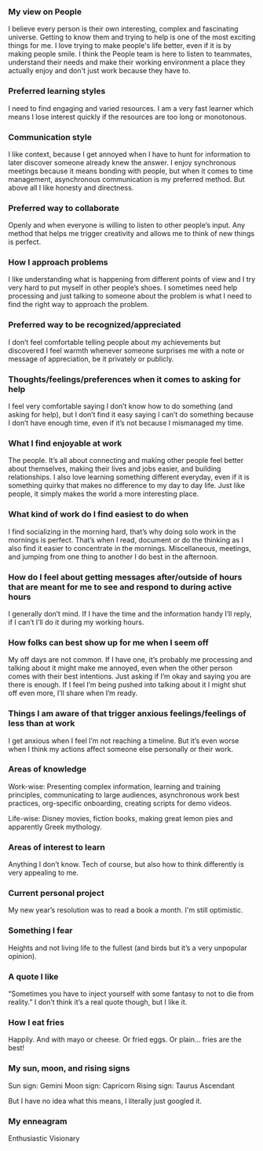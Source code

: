 ### My view on People

I believe every person is their own interesting, complex and fascinating universe. Getting to know them and trying to help is one of the most exciting things for me. I love trying to make people's life better, even if it is by making people smile.
I think the People team is here to listen to teammates, understand their needs and make their working environment a place they actually enjoy and don't just work because they have to.

### Preferred learning styles

I need to find engaging and varied resources. I am a very fast learner which means I lose interest quickly if the resources are too long or monotonous.

### Communication style

I like context, because I get annoyed when I have to hunt for information to later discover someone already knew the answer. I enjoy synchronous meetings because it means bonding with people, but when it comes to time management, asynchronous communication is my preferred method. But above all I like honesty and directness.

### Preferred way to collaborate

Openly and when everyone is willing to listen to other people’s input. Any method that helps me trigger creativity and allows me to think of new things is perfect.

### How I approach problems

I like understanding what is happening from different points of view and I try very hard to put myself in other people’s shoes. I sometimes need help processing and just talking to someone about the problem is what I need to find the right way to approach the problem.

### Preferred way to be recognized/appreciated

I don’t feel comfortable telling people about my achievements but discovered I feel warmth whenever someone surprises me with a note or message of appreciation, be it privately or publicly.

### Thoughts/feelings/preferences when it comes to asking for help

I feel very comfortable saying I don’t know how to do something (and asking for help), but I don’t find it easy saying I can’t do something because I don’t have enough time, even if it’s not because I mismanaged my time.

### What I find enjoyable at work

The people. It’s all about connecting and making other people feel better about themselves, making their lives and jobs easier, and building relationships. I also love learning something different everyday, even if it is something quirky that makes no difference to my day to day life. Just like people, it simply makes the world a more interesting place.

### What kind of work do I find easiest to do when

I find socializing in the morning hard, that’s why doing solo work in the mornings is perfect. That’s when I read, document or do the thinking as I also find it easier to concentrate in the mornings. Miscellaneous, meetings, and jumping from one thing to another I do best in the afternoon.

### How do I feel about getting messages after/outside of hours that are meant for me to see and respond to during active hours

I generally don’t mind. If I have the time and the information handy I’ll reply, if I can’t I’ll do it during my working hours.

### How folks can best show up for me when I seem off

My off days are not common. If I have one, it’s probably me processing and talking about it might make me annoyed, even when the other person comes with their best intentions. Just asking if I’m okay and saying you are there is enough. If I feel I’m being pushed into talking about it I might shut off even more, I’ll share when I’m ready.

### Things I am aware of that trigger anxious feelings/feelings of less than at work

I get anxious when I feel I’m not reaching a timeline. But it’s even worse when I think my actions affect someone else personally or their work.

### Areas of knowledge

Work-wise: Presenting complex information, learning and training principles, communicating to large audiences, asynchronous work best practices, org-specific onboarding, creating scripts for demo videos.

Life-wise: Disney movies, fiction books, making great lemon pies and apparently Greek mythology.

### Areas of interest to learn

Anything I don’t know. Tech of course, but also how to think differently is very appealing to me.

### Current personal project

My new year’s resolution was to read a book a month. I'm still optimistic.

### Something I fear

Heights and not living life to the fullest (and birds but it’s a very unpopular opinion).

### A quote I like

“Sometimes you have to inject yourself with some fantasy to not to die from reality.” I don’t think it’s a real quote though, but I like it.

### How I eat fries

Happily. And with mayo or cheese. Or fried eggs. Or plain… fries are the best!

### My sun, moon, and rising signs

Sun sign: Gemini
Moon sign: Capricorn
Rising sign: Taurus Ascendant

But I have no idea what this means, I literally just googled it.

### My enneagram

Enthusiastic Visionary
